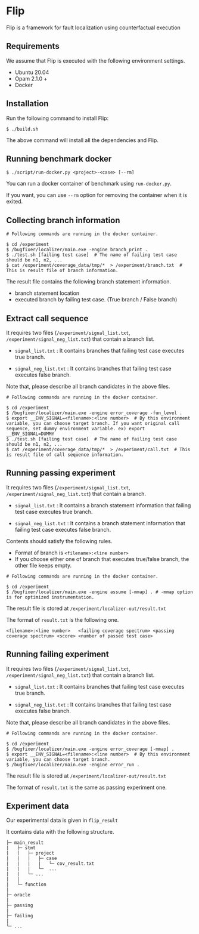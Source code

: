 # Flip

Flip is a framework for fault localization using counterfactual execution

## Requirements

We assume that Flip is executed with the following environment settings.
- Ubuntu 20.04
- Opam 2.1.0 +
- Docker

## Installation

Run the following command to install Flip:
```
$ ./build.sh
```
The above command will install all the dependencies and Flip.

## Running benchmark docker

```
$ ./script/run-docker.py <project>-<case> [--rm]
```

You can run a docker container of benchmark using `run-docker.py`.

If you want, you can use `--rm` option for removing the container when it is exited.

## Collecting branch information

```
# Following commands are running in the docker container.

$ cd /experiment
$ /bugfixer/localizer/main.exe -engine branch_print .
$ ./test.sh [failing test case]  # The name of failing test case should be n1, n2, ...
$ cat /experiment/coverage_data/tmp/*  > /experiment/branch.txt  # This is result file of branch information.
```

The result file contains the following branch statement information.
- branch statement location
- executed branch by failing test case. (True branch / False branch)

## Extract call sequence

It requires two files (`/experiment/signal_list.txt`, `/experiment/signal_neg_list.txt`) that contain a branch list.

- `signal_list.txt` : It contains branches that failing test case executes true branch.

- `signal_neg_list.txt` : It contains branches that failing test case executes false branch.

Note that, please describe all branch candidates in the above files.

```
# Following commands are running in the docker container.

$ cd /experiment
$ /bugfixer/localizer/main.exe -engine error_coverage -fun_level .
$ export __ENV_SIGNAL=<filename>:<line number>  # By this environment variable, you can choose target branch. If you want original call sequence, set dummy environment variable. ex) export __ENV_SIGNAL=DUMMY
$ ./test.sh [failing test case]  # The name of failing test case should be n1, n2, ...
$ cat /experiment/coverage_data/tmp/*  > /experiment/call.txt  # This is result file of call sequence information.
```

## Running passing experiment

It requires two files (`/experiment/signal_list.txt`, `/experiment/signal_neg_list.txt`) that contain a branch.

- `signal_list.txt` : It contains a branch statement information that failing test case executes true branch.

- `signal_neg_list.txt` : It contains a branch statement information that failing test case executes false branch.

Contents should satisfy the following rules.
- Format of branch is `<filename>:<line number>`
- If you choose either one of branch that executes true/false branch, the other file keeps empty.

```
# Following commands are running in the docker container.

$ cd /experiment
$ /bugfixer/localizer/main.exe -engine assume [-mmap] . # -mmap option is for optimized instrumentation.
```

The result file is stored at `/experiment/localizer-out/result.txt`

The format of `result.txt` is the following one.

`<filename>:<line number>   <failing coverage spectrum> <passing coverage spectrum> <score> <number of passed test case>`


## Running failing experiment

It requires two files (`/experiment/signal_list.txt`, `/experiment/signal_neg_list.txt`) that contain a branch list.

- `signal_list.txt` : It contains branches that failing test case executes true branch.

- `signal_neg_list.txt` : It contains branches that failing test case executes false branch.

Note that, please describe all branch candidates in the above files.

```
# Following commands are running in the docker container.

$ cd /experiment
$ /bugfixer/localizer/main.exe -engine error_coverage [-mmap] . 
$ export __ENV_SIGNAL=<filename>:<line number>  # By this environment variable, you can choose target branch.
$ /bugfixer/localizer/main.exe -engine error_run .
```

The result file is stored at `/experiment/localizer-out/result.txt`

The format of `result.txt` is the same as passing experiment one.


## Experiment data

Our experimental data is given in `flip_result`

It contains data with the following structure.
```
├─ main_result
|   ├─ stmt
|   |   ├─ project
|   |   |   ├─ case
|   |   |   |   └─ cov_result.txt
|   |   |   └─  ...
|   |   └─ ...
|   |
|   └─ function
|
├─ oracle
|
├─ passing
|
├─ failing
|
└─ ...
```